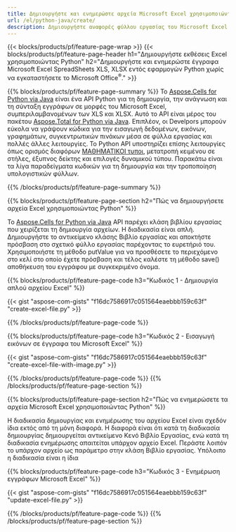 ```yaml
---
title: Δημιουργήστε και ενημερώστε αρχεία Microsoft Excel χρησιμοποιώντας Python 
url: /el/python-java/create/
description: Δημιουργήστε αναφορές φύλλου εργασίας του Microsoft Excel χωρίς να εγκαταστήσετε το Microsoft Office 
---
```


{{< blocks/products/pf/feature-page-wrap >}}
{{< blocks/products/pf/feature-page-header h1="Δημιουργήστε εκθέσεις Excel χρησιμοποιώντας Python" h2="Δημιουργήστε και ενημερώστε έγγραφα Microsoft Excel SpreadSheets XLS, XLSX εντός εφαρμογών Python χωρίς να εγκαταστήσετε το Microsoft Office<sup>&reg;</sup>." >}}

{{% blocks/products/pf/feature-page-summary %}}
Το [Aspose.Cells for Python via Java](https://products.aspose.com/cells/python-java/) είναι ένα API Python για τη δημιουργία, την ανάγνωση και τη σύνταξη εγγράφων σε μορφές του Microsoft Excel, συμπεριλαμβανομένων των XLS και XLSX. Αυτό το API είναι μέρος του πακέτου [Aspose.Total for Python via Java](https://products.aspose.com/total/python-java/). Επιπλέον, οι Develpors μπορούν εύκολα να γράψουν κώδικα για την εισαγωγή δεδομένων, εικόνων, γραφημάτων, συγκεντρωτικών πινάκων μέσα σε φύλλα εργασίας και πολλές άλλες λειτουργίες. Το Python API υποστηρίζει επίσης λειτουργίες όπως ορισμός διαφόρων [ΜΑΘΗΜΑΤΙΚΟΙ τυποι](https://docs.aspose.com/cells/python-java/supported-formula-functions/), μετατροπή κειμένου σε στήλες, έξυπνος δείκτης και επιλογές δυναμικού τύπου. Παρακάτω είναι τα λίγα παραδείγματα κωδικών για τη δημιουργία και την τροποποίηση υπολογιστικών φύλλων.

{{% /blocks/products/pf/feature-page-summary  %}}

{{% blocks/products/pf/feature-page-section  h2="Πώς να δημιουργήσετε αρχεία Excel χρησιμοποιώντας Python" %}}

Το [Aspose.Cells for Python via Java](https://products.aspose.com/cells/python-java/) API παρέχει κλάση βιβλίου εργασίας που χειρίζεται τη δημιουργία αρχείων. Η διαδικασία είναι απλή. Δημιουργήστε το αντικείμενο κλάσης Βιβλίο εργασίας και αποκτήστε πρόσβαση στο σχετικό φύλλο εργασίας παρέχοντας το ευρετήριό του. Χρησιμοποιήστε τη μέθοδο putValue για να προσθέσετε το περιεχόμενο στο κελί στο οποίο έχετε πρόσβαση και τέλος καλέστε τη μέθοδο save() αποθήκευση του εγγράφου με συγκεκριμένο όνομα.

{{% blocks/products/pf/feature-page-code h3="Κωδικός 1 - Δημιουργία απλού αρχείου Excel" %}}

{{< gist "aspose-com-gists" "f16dc7586917c051564eaebbb159c63f" "create-excel-file.py" >}}

{{% /blocks/products/pf/feature-page-code  %}}

{{% blocks/products/pf/feature-page-code h3="Κωδικός 2 - Εισαγωγή εικόνων σε έγγραφα του Microsoft Excel" %}}

{{< gist "aspose-com-gists" "f16dc7586917c051564eaebbb159c63f" "create-excel-file-with-image.py" >}}

{{% /blocks/products/pf/feature-page-code  %}}
{{% /blocks/products/pf/feature-page-section %}}

{{% blocks/products/pf/feature-page-section  h2="Πώς να ενημερώσετε τα αρχεία Microsoft Excel χρησιμοποιώντας Python" %}}

Η διαδικασία δημιουργίας και ενημέρωσης του αρχείου Excel είναι σχεδόν ίδια εκτός από τη μόνη διαφορά. Η διαφορά είναι ότι κατά τη διαδικασία δημιουργίας δημιουργείται αντικείμενο Κενό Βιβλίο Εργασίας, ενώ κατά τη διαδικασία ενημέρωσης απαιτείται υπάρχον αρχείο Excel. Περάστε λοιπόν το υπάρχον αρχείο ως παράμετρο στην κλάση Βιβλίο εργασίας. Υπόλοιπο η διαδικασία είναι η ίδια

{{% blocks/products/pf/feature-page-code h3="Κωδικός 3 - Ενημέρωση εγγράφων Microsoft Excel" %}}

{{< gist "aspose-com-gists" "f16dc7586917c051564eaebbb159c63f" "update-excel-file.py" >}}

{{% /blocks/products/pf/feature-page-code  %}}
{{% /blocks/products/pf/feature-page-section %}}